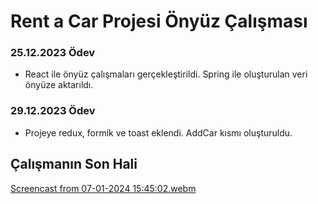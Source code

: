 # Rent a Car Projesi Önyüz Çalışması

### 25.12.2023 Ödev
- React ile önyüz çalışmaları gerçekleştirildi. Spring ile oluşturulan veri önyüze aktarıldı.
### 29.12.2023 Ödev
- Projeye redux, formik ve toast eklendi. AddCar kısmı oluşturuldu.

## Çalışmanın Son Hali 
[Screencast from 07-01-2024 15:45:02.webm](https://github.com/rdvngrsy/tobeto-react-odevi-2/assets/58063753/5acc4e72-bfa9-4b2a-882a-6ce612e604e7)


